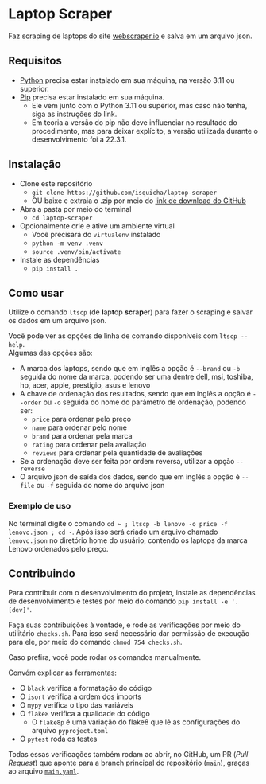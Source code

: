 # Laptop Scraper

Faz scraping de laptops do site [webscraper.io](https://webscraper.io/test-sites/e-commerce/allinone/computers/laptops) e salva em um arquivo json.

## Requisitos

- [Python](https://www.python.org/downloads/) precisa estar instalado em sua máquina, na versão 3.11 ou superior.
- [Pip](https://pip.pypa.io/en/stable/installation/) precisa estar instalado em sua máquina.
    - Ele vem junto com o Python 3.11 ou superior, mas caso não tenha, siga as instruções do link.
    - Em teoria a versão do pip não deve influenciar no resultado do procedimento, mas para deixar explícito, a versão utilizada durante o desenvolvimento foi a 22.3.1.

## Instalação

- Clone este repositório
    - `git clone https://github.com/isquicha/laptop-scraper`
    - OU baixe e extraia o .zip por meio do [link de download do GitHub](https://github.com/isquicha/laptop-scraper/archive/refs/heads/main.zip)
- Abra a pasta por meio do terminal
    - `cd laptop-scraper`
- Opcionalmente crie e ative um ambiente virtual
    - Você precisará do `virtualenv` instalado
    - `python -m venv .venv`
    - `source .venv/bin/activate`
- Instale as dependências
    - `pip install .`

## Como usar

Utilize o comando `ltscp` (de **l**ap**t**op **sc**ra**p**er) para fazer o scraping e salvar os dados em um arquivo json.

Você pode ver as opções de linha de comando disponíveis com `ltscp --help`.  
Algumas das opções são:

- A marca dos laptops, sendo que em inglês a opção é `--brand` ou `-b` seguida do nome da marca, podendo ser uma dentre dell, msi, toshiba, hp, acer, apple, prestigio, asus e lenovo
- A chave de ordenação dos resultados, sendo que em inglês a opção é `--order` ou `-o` seguida do nome do parâmetro de ordenação, podendo ser:
    - `price` para ordenar pelo preço
    - `name` para ordenar pelo nome
    - `brand` para ordenar pela marca
    - `rating` para ordenar pela avaliação
    - `reviews` para ordenar pela quantidade de avaliações
- Se a ordenação deve ser feita por ordem reversa, utilizar a opção `--reverse`
- O arquivo json de saída dos dados, sendo que em inglês a opção é `--file` ou `-f` seguida do nome do arquivo json

### Exemplo de uso

No terminal digite o comando `cd ~ ; ltscp -b lenovo -o price -f lenovo.json ; cd -`.
Após isso será criado um arquivo chamado `lenovo.json` no diretório home do usuário, contendo os laptops da marca Lenovo ordenados pelo preço.

## Contribuindo

Para contribuir com o desenvolvimento do projeto, instale as dependências de desenvolvimento e testes por meio do comando `pip install -e '.[dev]'`.

Faça suas contribuições à vontade, e rode as verificações por meio do utilitário `checks.sh`.
Para isso será necessário dar permissão de execução para ele, por meio do comando `chmod 754 checks.sh`.

Caso prefira, você pode rodar os comandos manualmente.

Convém explicar as ferramentas:

- O `black` verifica a formatação do código
- O `isort` verifica a ordem dos imports
- O `mypy` verifica o tipo das variáveis
- O `flake8` verifica a qualidade do código
    - O `flake8p` é uma variação do flake8 que lê as configurações do arquivo `pyproject.toml`
- O `pytest` roda os testes

Todas essas verificações também rodam ao abrir, no GitHub, um PR (_Pull Request_) que aponte para a branch principal do repositório (`main`), graças ao arquivo [`main.yaml`](./.github/workflows/main.yaml).
